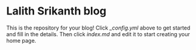 # Lalith Srikanth blog

This is the repository for your blog! Click *_config.yml* above to get started and fill in the details. Then click *index.md* and edit it to start creating your home page.
